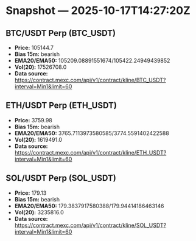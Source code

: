 # Snapshot — 2025-10-17T14:27:20Z

## BTC/USDT Perp (BTC_USDT)
- **Price:** 105144.7
- **Bias 15m:** bearish
- **EMA20/EMA50:** 105209.08891551674/105422.24949439852
- **Vol(20):** 17526708.0
- **Data source:** https://contract.mexc.com/api/v1/contract/kline/BTC_USDT?interval=Min1&limit=60

## ETH/USDT Perp (ETH_USDT)
- **Price:** 3759.98
- **Bias 15m:** bearish
- **EMA20/EMA50:** 3765.7113973580585/3774.5591402422588
- **Vol(20):** 1619491.0
- **Data source:** https://contract.mexc.com/api/v1/contract/kline/ETH_USDT?interval=Min1&limit=60

## SOL/USDT Perp (SOL_USDT)
- **Price:** 179.13
- **Bias 15m:** bearish
- **EMA20/EMA50:** 179.3837917580388/179.94414186463146
- **Vol(20):** 3235816.0
- **Data source:** https://contract.mexc.com/api/v1/contract/kline/SOL_USDT?interval=Min1&limit=60
